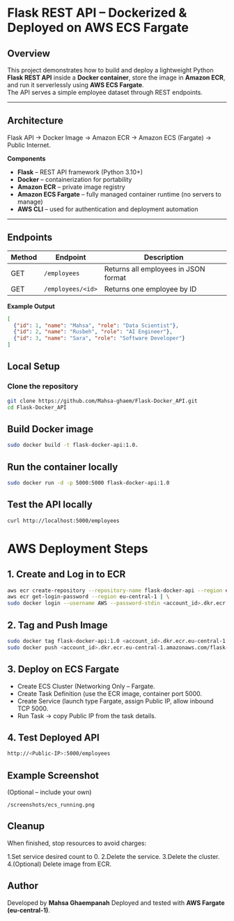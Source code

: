 # Flask REST API – Dockerized & Deployed on AWS ECS Fargate

## Overview
This project demonstrates how to build and deploy a lightweight Python **Flask REST API** inside a **Docker container**, store the image in **Amazon ECR**, and run it serverlessly using **AWS ECS Fargate**.  
The API serves a simple employee dataset through REST endpoints.

---

## Architecture
Flask API → Docker Image → Amazon ECR → Amazon ECS (Fargate) → Public Internet.


**Components**
- **Flask** – REST API framework (Python 3.10+)
- **Docker** – containerization for portability
- **Amazon ECR** – private image registry
- **Amazon ECS Fargate** – fully managed container runtime (no servers to manage)
- **AWS CLI** – used for authentication and deployment automation

---

## Endpoints

| Method | Endpoint | Description |
|--------|-----------|-------------|
| GET | `/employees` | Returns all employees in JSON format |
| GET | `/employees/<id>` | Returns one employee by ID |

**Example Output**
```json
[
  {"id": 1, "name": "Mahsa", "role": "Data Scientist"},
  {"id": 2, "name": "Rusbeh", "role": "AI Engineer"},
  {"id": 3, "name": "Sara", "role": "Software Developer"}
]
```

## Local Setup

### Clone the repository
```bash
git clone https://github.com/Mahsa-ghaem/Flask-Docker_API.git
cd Flask-Docker_API
```


## Build Docker image
```bash
sudo docker build -t flask-docker-api:1.0.
```

## Run the container locally
```bash
sudo docker run -d -p 5000:5000 flask-docker-api:1.0
```

## Test the API locally
```bash
curl http://localhost:5000/employees
```

# AWS Deployment Steps
## 1. Create and Log in to ECR
```bash
aws ecr create-repository --repository-name flask-docker-api --region eu-central-1
aws ecr get-login-password --region eu-central-1 | \
sudo docker login --username AWS --password-stdin <account_id>.dkr.ecr.eu-central-1.amazonaws.com
```


## 2. Tag and Push Image
```bash
sudo docker tag flask-docker-api:1.0 <account_id>.dkr.ecr.eu-central-1.amazonaws.com/flask-docker-api:1.0
sudo docker push <account_id>.dkr.ecr.eu-central-1.amazonaws.com/flask-docker-api:1.0
```

## 3. Deploy on ECS Fargate
- Create ECS Cluster (Networking Only – Fargate.
- Create Task Definition (use the ECR image, container port 5000.
- Create Service (launch type Fargate, assign Public IP, allow inbound TCP 5000.
- Run Task → copy Public IP from the task details.


## 4. Test Deployed API
```bash
http://<Public-IP>:5000/employees
```

## Example Screenshot
(Optional – include your own)
```text
/screenshots/ecs_running.png
```

## Cleanup
When finished, stop resources to avoid charges:

1.Set service desired count to 0.
2.Delete the service.
3.Delete the cluster.
4.(Optional) Delete image from ECR.


## Author
Developed by **Mahsa Ghaempanah**
Deployed and tested with **AWS Fargate (eu-central-1)**.


